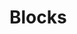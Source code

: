 # Blocks

<div id="blocks-container"></div>

<script>
const blockFiles = [
    
];

const container = document.getElementById("blocks-container");

blockFiles.forEach(file => {
    const name = file.replace(".png","").replace(/_/g," ");
    const blockDiv = document.createElement("div");
    blockDiv.style.marginBottom = "20px";

    const title = document.createElement("h3");
    title.innerText = name;

    const img = document.createElement("img");
    img.src = "Blocks/" + file;
    img.width = 100;

    blockDiv.appendChild(title);
    blockDiv.appendChild(img);
    container.appendChild(blockDiv);
});
</script>
